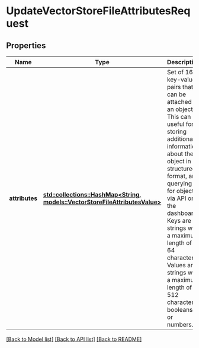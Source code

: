 # UpdateVectorStoreFileAttributesRequest

## Properties

Name | Type | Description | Notes
------------ | ------------- | ------------- | -------------
**attributes** | [**std::collections::HashMap<String, models::VectorStoreFileAttributesValue>**](VectorStoreFileAttributes_value.md) | Set of 16 key-value pairs that can be attached to an object. This can be  useful for storing additional information about the object in a structured  format, and querying for objects via API or the dashboard. Keys are strings  with a maximum length of 64 characters. Values are strings with a maximum  length of 512 characters, booleans, or numbers.  | 

[[Back to Model list]](../README.md#documentation-for-models) [[Back to API list]](../README.md#documentation-for-api-endpoints) [[Back to README]](../README.md)


